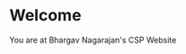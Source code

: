 
<!DOCTYPE html>
<html>
<body>

<h1>Welcome</h1>
<p>You are at Bhargav Nagarajan's CSP Website</p>

</body>
</html>
